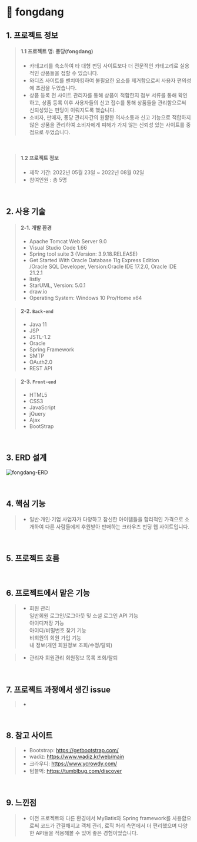 # :pushpin: fongdang
## 1. 프로젝트 정보
>#### 1.1 프로젝트 명: 퐁당(fongdang)  
>- 카테고리를 축소하여 타 대형 펀딩 사이트보다 더 전문적인 카테고리로 실용적인 상품들을 접할 수 있습니다.
>- 와디즈 사이트를 벤치마킹하여 불필요한 요소를 제거함으로써 사용자 편의성에 초점을 두었습니다.
>- 상품 등록 전 사이트 관리자를 통해 상품이 적합한지 첨부 서류를 통해 확인하고, 상품 등록 이후 사용자들의 신고 접수를 통해 상품들을 관리함으로써 신뢰성있는 펀딩이 이뤄지도록 했습니다.
>- 소비자, 판매자, 퐁당 관리자간의 원활한 의사소통과 신고 기능으로 적합하지 않은 상품을 관리하여 소비자에게 피해가 가지 않는 신뢰성 있는 사이트를 중점으로 두었습니다.

</br>

>#### 1.2 프로젝트 정보     
>- 제작 기간: 2022년 05월 23일 ~ 2022년 08월 02일    
>- 참여인원 : 총 5명

</br>

## 2. 사용 기술
>#### 2-1. 개발 환경   
 >- Apache Tomcat Web Server 9.0   
 >- Visual Studio Code 1.66   
 >- Spring tool suite 3 (Version: 3.9.18.RELEASE)    
 >- Get Started With Oracle Database 11g Express Edition   
  /Oracle SQL Developer, Version:Oracle IDE 17.2.0, Oracle IDE 21.2.1    
 >- listly
 >- StarUML, Version: 5.0.1   
 >- draw.io
 >- Operating System: Windows 10 Pro/Home x64
 
>#### 2-2. `Back-end`
  >- Java 11
  >- JSP
  >- JSTL-1.2
  >- Oracle
  >- Spring Framework 
  >- SMTP
  >- OAuth2.0
  >- REST API
  
>#### 2-3. `Front-end`
  >- HTML5
  >- CSS3
  >- JavaScript
  >- jQuery
  >- Ajax
  >- BootStrap

</br>

## 3. ERD 설계
![fongdang-ERD](https://user-images.githubusercontent.com/98321110/194699929-b9668700-3b1a-4429-a752-73f1ac939fce.png)

</br>

## 4. 핵심 기능
>- 일반·개인·기업 사업자가 다양하고 참신한 아이템들을 합리적인 가격으로 소개하여 다른 사람들에게 후원받아 판매하는 크라우즈 펀딩 웹 사이트입니다.

</br>

## 5. 프로젝트 흐름

</br>

## 6. 프로젝트에서 맡은 기능
>- 회원 관리   
 > 일반회원 로그인/로그아웃 및 소셜 로그인 API 기능   
 > 아이디저장 기능   
 > 아이디/비밀번호 찾기 기능   
 > 비회원의 회원 가입 기능   
 > 내 정보(개인 회원정보 조회/수정/탈퇴)    

>- 관리자 회원관리
 > 회원정보 목록 조회/탈퇴
 
</br>

## 7. 프로젝트 과정에서 생긴 issue
>- 
</br>

## 8. 참고 사이트
>- Bootstrap: https://getbootstrap.com/
>- wadiz: https://www.wadiz.kr/web/main
>- 크라우디: https://www.ycrowdy.com/
>- 텀블벅: https://tumblbug.com/discover

</br>

## 9. 느낀점
>- 이전 프로젝트와 다른 환경에서 MyBatis와 Spring framework를 사용함으로써 코드가 간결해지고 객체 관리, 로직 처리 측면에서 더 편리했으며 다양한 API들을 적용해볼 수 있어 좋은 경험이었습니다.

